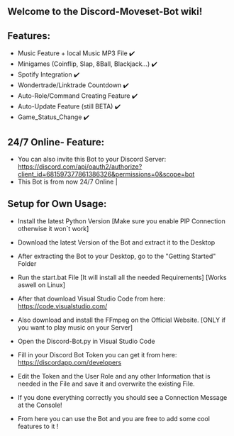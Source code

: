 ## Welcome to the Discord-Moveset-Bot wiki!

## Features:

- Music Feature + local Music MP3 File ✔️
- Minigames (Coinflip, Slap, 8Ball, Blackjack...) ✔️
- Spotify Integration ✔️
- Wondertrade/Linktrade Countdown ✔️
- Auto-Role/Command Creating Feature ✔️
- Auto-Update Feature (still BETA) ✔️
- Game_Status_Change ✔️


## 24/7 Online- Feature:

- You can also invite this Bot to your Discord Server: https://discord.com/api/oauth2/authorize?client_id=681597377861386326&permissions=0&scope=bot
- This Bot is from now 24/7 Online |


## Setup for Own Usage:

- Install the latest Python Version [Make sure you enable PIP Connection otherwise it won´t work]

- Download the latest Version of the Bot and extract it to the Desktop

- After extracting the Bot to your Desktop, go to the "Getting Started" Folder

- Run the start.bat File [It will install all the needed Requirements] [Works aswell on Linux]

- After that download Visual Studio Code from here: https://code.visualstudio.com/

- Also download and install the FFmpeg on the Official Website. [ONLY if you want to play music on your Server]

- Open the Discord-Bot.py in Visual Studio Code

- Fill in your Discord Bot Token you can get it from here: https://discordapp.com/developers

- Edit the Token and the User Role and any other Information that is needed in the File and save it and overwrite the existing File.

- If you done everything correctly you should see a Connection Message at the Console!

- From here you can use the Bot and you are free to add some cool features to it !
